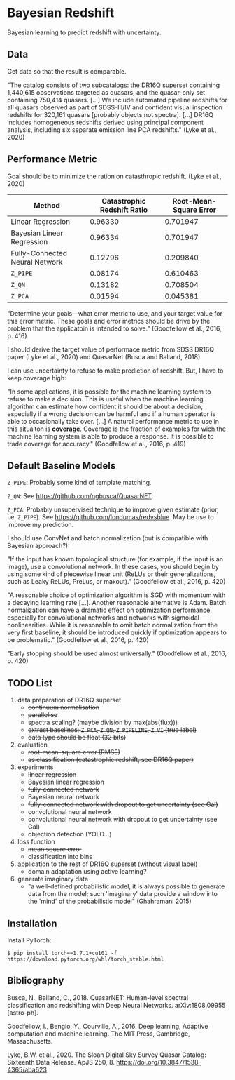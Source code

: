 # Bayesian Redshift

Bayesian learning to predict redshift with uncertainty.

## Data

Get data so that the result is comparable.

"The catalog consists of two subcatalogs: the DR16Q superset containing 1,440,615 observations targeted as quasars, and the quasar-only set containing 750,414 quasars.
[...]
We include automated pipeline redshifts for all quasars observed as part of SDSS-III/IV and confident visual inspection redshifts for 320,161 quasars [probably objects not spectra].
[...]
DR16Q includes homogeneous redshifts derived using principal component analysis, including six separate emission line PCA redshifts." (Lyke et al., 2020)

## Performance Metric

Goal should be to minimize the ration on catasthropic redshift. (Lyke et al., 2020)

Method | Catastrophic Redshift Ratio | Root-Mean-Square Error
------ | --------------------------- | ----------------------
Linear Regression | 0.96330 | 0.701947
Bayesian Linear Regression | 0.96334 | 0.701947
Fully-Connected Neural Network | 0.12796 | 0.209840
`Z_PIPE` | 0.08174 | 0.610463
`Z_QN` | 0.13182 | 0.708504
`Z_PCA` | 0.01594 | 0.045381

"Determine your goals—what error metric to use, and your target value for this error metric.
These goals and error metrics should be drive by the problem that the applicatoin is intended to solve." (Goodfellow et al., 2016, p. 416)

I should derive the target value of performace metric from SDSS DR16Q paper (Lyke et al., 2020) and QuasarNet (Busca and Balland, 2018).

I can use uncertainty to refuse to make prediction of redshift.
But, I have to keep coverage high:

"In some applications, it is possible for the machine learning system to refuse to make a decision.
This is useful when the machine learning algorithm can estimate how confident it should be about a decision, especially if a wrong decision can be harmful and if a human operator is able to occasionally take over.
[...]
A natural performance metric to use in this situaiton is **coverage**.
Coverage is the fraction of examples for wich the machine learning system is able to produce a response.
It is possible to trade coverage for accuracy." (Goodfellow et al., 2016, p. 419)

## Default Baseline Models

`Z_PIPE`: Probably some kind of template matching.

`Z_QN`: See https://github.com/ngbusca/QuasarNET.

`Z_PCA`: Probably unsupervised technique to improve given estimate (prior, i.e. `Z_PIPE`). See https://github.com/londumas/redvsblue. May be use to improve my prediction.

I should use ConvNet and batch normalization (but is compatible with Bayesian approach?):

"If the input has known topological structure (for example, if the input is an image), use a convolutional network.
In these cases, you should begin by using some kind of piecewise linear unit (ReLUs or their generalizations, such as Leaky ReLUs, PreLus, or maxout)." (Goodfellow et al., 2016, p. 420)

"A reasonable choice of optimization algorithm is SGD with momentum with a decaying learning rate [...]. Another reasonable alternative is Adam.
Batch normalization can have a dramatic effect on optimization performance, especially for convolutional networks and networks with sigmoidal nonlinearities.
While it is reasonable to omit batch normalization from the very first baseline, it should be introduced quickly if optimization appears to be problematic." (Goodfellow et al., 2016, p. 420)

"Early stopping should be used almost universally." (Goodfellow et al., 2016, p. 420)

## TODO List

1. data preparation of DR16Q superset
    - ~~continuum normalisation~~
    - ~~parallelise~~
    - spectra scaling? (maybe division by max(abs(flux)))
    - ~~extract baselines: `Z_PCA`, `Z_QN`, `Z_PIPELINE`, `Z_VI` (true label)~~
    - ~~data type should be float (32 bits)~~
2. evaluation
    - ~~root-mean-square error (RMSE)~~
    - ~~as classification (catastrophic redshift, see DR16Q paper)~~
3. experiments
    - ~~linear regression~~
    - Bayesian linear regression
    - ~~fully-connected network~~
    - Bayesian neural network
    - ~~fully-connected network with dropout to get uncertainty (see Gal)~~
    - convolutional neural network
    - convolutional neural network with dropout to get uncertainty (see Gal)
    - objection detection (YOLO...)
4. loss function
    - ~~mean square error~~
    - classification into bins
5. application to the rest of DR16Q superset (without visual label)
    - domain adaptation using active learning?
6. generate imaginary data
    - "a well-defined probabilistic model, it is always possible to generate
      data from the model; such 'imaginary' data provide a window into the
      'mind' of the probabilistic model" (Ghahramani 2015)

## Installation

Install PyTorch:

    $ pip install torch==1.7.1+cu101 -f https://download.pytorch.org/whl/torch_stable.html

## Bibliography

Busca, N., Balland, C., 2018. QuasarNET: Human-level spectral classification and redshifting with Deep Neural Networks. arXiv:1808.09955 [astro-ph].

Goodfellow, I., Bengio, Y., Courville, A., 2016. Deep learning, Adaptive computation and machine learning. The MIT Press, Cambridge, Massachusetts.

Lyke, B.W. et al., 2020. The Sloan Digital Sky Survey Quasar Catalog: Sixteenth Data Release. ApJS 250, 8. https://doi.org/10.3847/1538-4365/aba623
